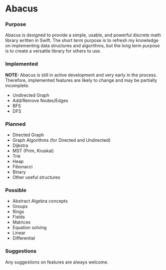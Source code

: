 # Abacus

### Purpose
Abacus is designed to provide a simple, usable, and powerful discrete math library written in Swift.
The short term purpose is to refresh my knowledge on implementing data structures and algorithms, but the long term purpose is to
create a versatile library for others to use.

### Implemented
**NOTE:** Abacus is still in active development and very early in the process. Therefore, implemented features are likely to change 
and may be partially incomplete.

* Undirected Graph
 * Add/Remove Nodes/Edges
 * BFS
 * DFS

### Planned
* Directed Graph
* Graph Algorithms (for Directed and Undirected)
 * Dijkstra
 * MST (Prim, Kruskal)
* Trie
* Heap
 * Fibonacci
 * Binary
* Other useful structures

### Possible
* Abstract Algebra concepts
 * Groups
 * Rings
 * Fields
* Matrices
* Equation solving
 * Linear
 * Differential
 
### Suggestions
Any suggestions on features are always welcome.

